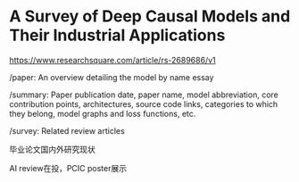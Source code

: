 # A Survey of Deep Causal Models and Their Industrial Applications

https://www.researchsquare.com/article/rs-2689686/v1

/paper: An overview detailing the model by name essay

/summary: Paper publication date, paper name, model abbreviation, core contribution points, architectures, source code links, categories to which they belong, model graphs and loss functions, etc.

/survey: Related review articles

毕业论文国内外研究现状

AI review在投，PCIC poster展示
